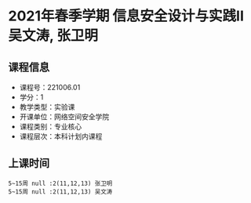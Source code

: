 # 2021年春季学期 信息安全设计与实践II 吴文涛, 张卫明






## 课程信息

- 课程号：221006.01
- 学分：1
- 教学类型：实验课
- 开课单位：网络空间安全学院
- 课程类别：专业核心
- 课程层次：本科计划内课程

## 上课时间

```
5~15周 null :2(11,12,13) 张卫明
5~15周 null :2(11,12,13) 吴文涛
```

